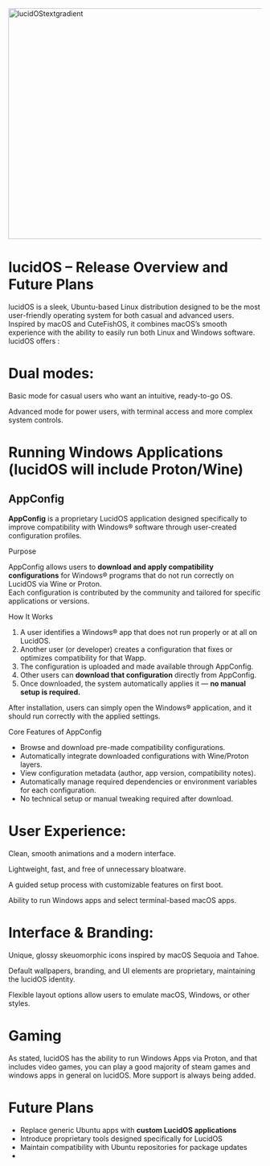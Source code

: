 <img width="1835" height="459" alt="lucidOStextgradient" src="https://github.com/user-attachments/assets/f7da42ae-0af3-4c82-8711-37f09fe0858f" />

# lucidOS – Release Overview and Future Plans

lucidOS is a sleek, Ubuntu-based Linux distribution designed to be the most user-friendly operating system for both casual and advanced users. Inspired by macOS and CuteFishOS, it combines macOS’s smooth experience with the ability to easily run both Linux and Windows software. lucidOS offers :

# Dual modes:

Basic mode for casual users who want an intuitive, ready-to-go OS.

Advanced mode for power users, with terminal access and more complex system controls.

# Running Windows Applications (lucidOS will include Proton/Wine)

## **AppConfig**
**AppConfig** is a proprietary LucidOS application designed specifically to improve compatibility with Windows® software through user-created configuration profiles.

Purpose

AppConfig allows users to **download and apply compatibility configurations** for Windows® programs that do not run correctly on LucidOS via Wine or Proton.  
Each configuration is contributed by the community and tailored for specific applications or versions.

How It Works

1. A user identifies a Windows® app that does not run properly or at all on LucidOS.  
2. Another user (or developer) creates a configuration that fixes or optimizes compatibility for that Wapp.  
3. The configuration is uploaded and made available through AppConfig.  
4. Other users can **download that configuration** directly from AppConfig.  
5. Once downloaded, the system automatically applies it — **no manual setup is required.**  

After installation, users can simply open the Windows® application, and it should run correctly with the applied settings.

Core Features of AppConfig

- Browse and download pre-made compatibility configurations.  
- Automatically integrate downloaded configurations with Wine/Proton layers.  
- View configuration metadata (author, app version, compatibility notes).  
- Automatically manage required dependencies or environment variables for each configuration.  
- No technical setup or manual tweaking required after download.







# User Experience:

Clean, smooth animations and a modern interface.

Lightweight, fast, and free of unnecessary bloatware.

A guided setup process with customizable features on first boot.

Ability to run Windows apps and select terminal-based macOS apps.



# Interface & Branding:

Unique, glossy skeuomorphic icons inspired by macOS Sequoia and Tahoe.

Default wallpapers, branding, and UI elements are proprietary, maintaining the lucidOS identity.

Flexible layout options allow users to emulate macOS, Windows, or other styles. 


# Gaming
As stated, lucidOS has the ability to run Windows Apps via Proton, and that includes video games, you can play a good majority of steam games and windows apps in general on lucidOS. More support is always being added.



# Future Plans
- Replace generic Ubuntu apps with **custom LucidOS applications**  
- Introduce proprietary tools designed specifically for LucidOS  
- Maintain compatibility with Ubuntu repositories for package updates
- 
